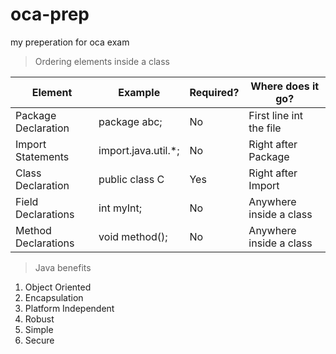 # oca-prep
my preperation for oca exam



>Ordering elements inside a class

| Element             | Example             | Required? | Where does it go?       |
|---------------------|---------------------|-----------|-------------------------|
| Package Declaration | package abc;        | No        | First line int the file |
| Import Statements   | import.java.util.*; | No        | Right after Package     |
| Class Declaration   | public class C      | Yes       | Right after Import      |
| Field Declarations  | int myInt;          | No        | Anywhere inside a class |
| Method Declarations | void method();      | No        | Anywhere inside a class |

> Java benefits

1. Object Oriented
2. Encapsulation
3. Platform Independent
4. Robust
5. Simple
6. Secure
